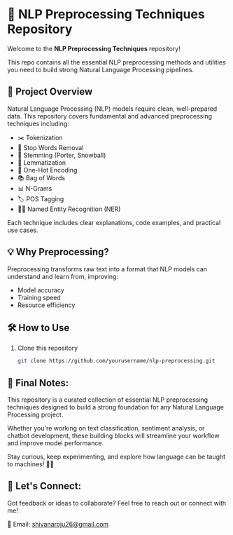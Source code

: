 # 🧠 NLP Preprocessing Techniques Repository

Welcome to the **NLP Preprocessing Techniques** repository!  

This repo contains all the essential NLP preprocessing methods and utilities you need to build strong Natural Language Processing pipelines.

## 🚀 Project Overview

Natural Language Processing (NLP) models require clean, well-prepared data. This repository covers fundamental and advanced preprocessing techniques including:

- ✂️ Tokenization  
- 🚫 Stop Words Removal   
- 🌿 Stemming (Porter, Snowball)  
- 📝 Lemmatization   
- 🔢 One-Hot Encoding   
- 📚 Bag of Words   
- 📊 N-Grams   
- 🏷️ POS Tagging   
- 🕵️‍♂️ Named Entity Recognition (NER)   

Each technique includes clear explanations, code examples, and practical use cases.

## 💡 Why Preprocessing?

Preprocessing transforms raw text into a format that NLP models can understand and learn from, improving:

- Model accuracy  
- Training speed  
- Resource efficiency  

## 🛠️ How to Use

1. Clone this repository  
   ```bash
   git clone https://github.com/yourusername/nlp-preprocessing.git

## 📌 Final Notes:

This repository is a curated collection of essential NLP preprocessing techniques designed to build a strong foundation for any Natural Language Processing project. 

Whether you're working on text classification, sentiment analysis, or chatbot development, these building blocks will streamline your workflow and improve model performance.

Stay curious, keep experimenting, and explore how language can be taught to machines! 🧠💡

## 💬 Let's Connect:

Got feedback or ideas to collaborate?
Feel free to reach out or connect with me!

📧 Email: shivanaroju26@gmail.com

